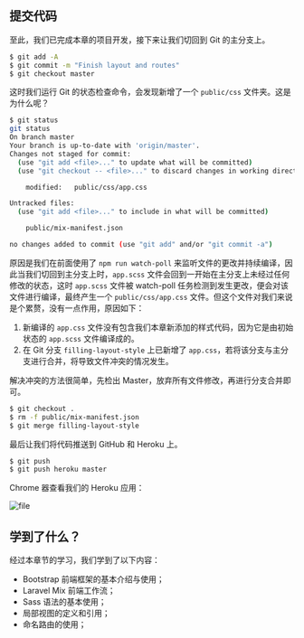 ## 提交代码

至此，我们已完成本章的项目开发，接下来让我们切回到 Git 的主分支上。

```bash
$ git add -A
$ git commit -m "Finish layout and routes"
$ git checkout master
```

这时我们运行 Git 的状态检查命令，会发现新增了一个 `public/css` 文件夹。这是为什么呢？

```bash
$ git status
git status
On branch master
Your branch is up-to-date with 'origin/master'.
Changes not staged for commit:
  (use "git add <file>..." to update what will be committed)
  (use "git checkout -- <file>..." to discard changes in working directory)

	modified:   public/css/app.css

Untracked files:
  (use "git add <file>..." to include in what will be committed)

	public/mix-manifest.json

no changes added to commit (use "git add" and/or "git commit -a")
```

原因是我们在前面使用了 `npm run watch-poll` 来监听文件的更改并持续编译，因此当我们切回到主分支上时，`app.scss` 文件会回到一开始在主分支上未经过任何修改的状态，这时 `app.scss` 文件被 watch-poll 任务检测到发生更改，便会对该文件进行编译，最终产生一个 `public/css/app.css` 文件。但这个文件对我们来说是个累赘，没有一点作用，原因如下：

1. 新编译的 `app.css` 文件没有包含我们本章新添加的样式代码，因为它是由初始状态的 `app.scss` 文件编译成的。
2. 在 Git 分支 `filling-layout-style` 上已新增了 `app.css`，若将该分支与主分支进行合并，将导致文件冲突的情况发生。

解决冲突的方法很简单，先检出 Master，放弃所有文件修改，再进行分支合并即可。

```bash
$ git checkout .
$ rm -f public/mix-manifest.json
$ git merge filling-layout-style
```

最后让我们将代码推送到 GitHub 和 Heroku 上。

```bash
$ git push
$ git push heroku master
```

Chrome 器查看我们的 Heroku 应用：

![file](https://fsdhubcdn.phphub.org/uploads/images/201708/02/1/sOxLO6tpV2.png)

## 学到了什么？

经过本章节的学习，我们学到了以下内容：

* Bootstrap 前端框架的基本介绍与使用；
* Laravel Mix 前端工作流；
* Sass 语法的基本使用；
* 局部视图的定义和引用；
* 命名路由的使用；
